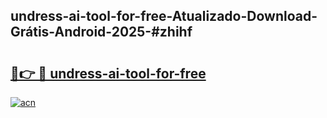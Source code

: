 ## undress-ai-tool-for-free-Atualizado-Download-Grátis-Android-2025-#zhihf

# <h2><a href="https://ainizakaria.my?title=undress-ai-tool-for-free&ref=20M">🔗👉 🔴 undress-ai-tool-for-free</a></h2>

[![acn](https://github.com/user-attachments/assets/0f9c940e-d8b0-45ae-aac7-cd30a18b3e1c)](https://ainizakaria.my?title=undress-ai-tool-for-free&ref=20M)

